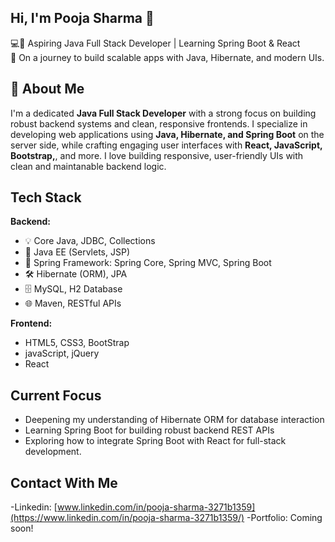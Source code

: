 ## Hi, I'm Pooja Sharma 👋

💻🚀 Aspiring Java Full Stack Developer | Learning Spring Boot & React  
🌱 On a journey to build scalable apps with Java, Hibernate, and modern UIs.


## 🚀 About Me

I'm a dedicated **Java Full Stack Developer** with a strong focus on building robust backend systems and clean, responsive frontends. I specialize in developing web applications using **Java, Hibernate, and Spring Boot** on the server side, while crafting engaging user interfaces with **React, JavaScript, Bootstrap,**, and more.
I love building responsive, user-friendly UIs with clean and maintanable backend logic.

##  Tech Stack

 **Backend:** 
 - 💡 Core Java, JDBC, Collections
- 🧩 Java EE (Servlets, JSP)
- 🚀 Spring Framework: Spring Core, Spring MVC, Spring Boot
- 🛠 Hibernate (ORM), JPA
- 🗄️ MySQL, H2 Database
- 🌐 Maven, RESTful APIs

 **Frontend:**
 - HTML5, CSS3, BootStrap
 - javaScript, jQuery
 - React

## Current Focus 
- Deepening my understanding of Hibernate ORM for database interaction
- Learning Spring Boot for building robust backend REST APIs
- Exploring how to integrate Spring Boot with React for full-stack development.

## Contact With Me
-Linkedin: [www.linkedin.com/in/pooja-sharma-3271b1359](https://www.linkedin.com/in/pooja-sharma-3271b1359/)
-Portfolio: Coming soon!
 
   

